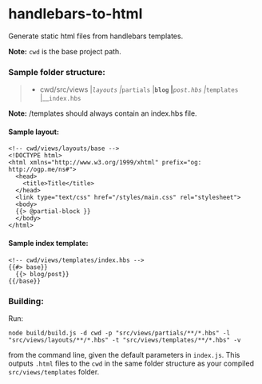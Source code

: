# handlebars-to-html

Generate static html files from handlebars templates.

**Note:** `cwd` is the base project path.

### Sample folder structure:

> - cwd/src/views
> |_`layouts`
> |_`partials`
> |__`blog`
> |___`post.hbs`
> |_`templates`
> |__`index.hbs`

**Note:** /templates should always contain an index.hbs file.

#### Sample layout:

```
<!-- cwd/views/layouts/base -->
<!DOCTYPE html>
<html xmlns="http://www.w3.org/1999/xhtml" prefix="og: http://ogp.me/ns#">
  <head>
    <title>Title</title>
  </head>
  <link type="text/css" href="/styles/main.css" rel="stylesheet">
  <body>
  {{> @partial-block }}
  </body>
</html>
```

#### Sample index template:

```
<!-- cwd/views/templates/index.hbs -->
{{#> base}}
  {{> blog/post}}
{{/base}}
```

### Building:

Run:

`node build/build.js -d cwd -p "src/views/partials/**/*.hbs" -l "src/views/layouts/**/*.hbs" -t "src/views/templates/**/*.hbs" -v`

from the command line, given the default parameters in `index.js`. This outputs `.html` files to the `cwd` in the same folder structure as your compiled `src/views/templates` folder.
